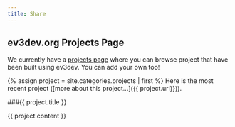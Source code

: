 ```yaml
---
title: Share
---
```


ev3dev.org Projects Page
------------------------

We currently have a [projects page] where you can browse project that have been
built using ev3dev. You can add your own too!

{% assign project = site.categories.projects | first %}
Here is the most recent project ([more about this project...]({{ project.url}})).

###{{ project.title }}

{{ project.content }}

[projects page]: /projects
